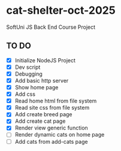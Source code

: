 # cat-shelter-oct-2025

SoftUni JS Back End Course Project

## TO DO

- [x] Initialize NodeJS Project
- [x] Dev script
- [x] Debugging
- [x] Add basic http server
- [x] Show home page
- [x] Add css
- [x] Read home html from file system
- [x] Read site css from file system
- [x] Add create breed page
- [x] Add create cat page
- [x] Render view generic function
- [ ] Render dynamic cats on home page
- [ ] Add cats from add-cats page